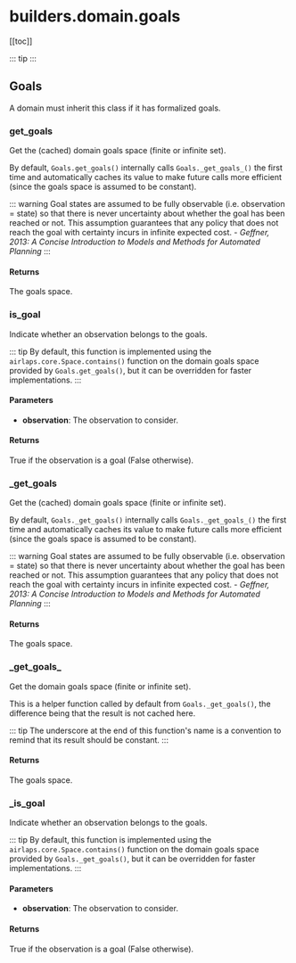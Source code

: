 # builders.domain.goals

[[toc]]

::: tip
<airlaps-summary></airlaps-summary>
:::

## Goals

A domain must inherit this class if it has formalized goals.

### get\_goals <Badge text="Goals" type="tip"/>

<airlaps-signature name= "get_goals" :sig="{'params': [{'name': 'self'}], 'return': 'D.T_agent[Space[D.T_observation]]'}"></airlaps-signature>

Get the (cached) domain goals space (finite or infinite set).

By default, `Goals.get_goals()` internally calls `Goals._get_goals_()` the first time and automatically caches its
value to make future calls more efficient (since the goals space is assumed to be constant).

::: warning
Goal states are assumed to be fully observable (i.e. observation = state) so that there is never uncertainty
about whether the goal has been reached or not. This assumption guarantees that any policy that does not
reach the goal with certainty incurs in infinite expected cost. - *Geffner, 2013: A Concise Introduction to
Models and Methods for Automated Planning*
:::

#### Returns
The goals space.

### is\_goal <Badge text="Goals" type="tip"/>

<airlaps-signature name= "is_goal" :sig="{'params': [{'name': 'self'}, {'name': 'observation', 'annotation': 'D.T_agent[D.T_observation]'}], 'return': 'bool'}"></airlaps-signature>

Indicate whether an observation belongs to the goals.

::: tip
By default, this function is implemented using the `airlaps.core.Space.contains()` function on the domain
goals space provided by `Goals.get_goals()`, but it can be overridden for faster implementations.
:::

#### Parameters
- **observation**: The observation to consider.

#### Returns
True if the observation is a goal (False otherwise).

### \_get\_goals <Badge text="Goals" type="tip"/>

<airlaps-signature name= "_get_goals" :sig="{'params': [{'name': 'self'}], 'return': 'D.T_agent[Space[D.T_observation]]'}"></airlaps-signature>

Get the (cached) domain goals space (finite or infinite set).

By default, `Goals._get_goals()` internally calls `Goals._get_goals_()` the first time and automatically caches
its value to make future calls more efficient (since the goals space is assumed to be constant).

::: warning
Goal states are assumed to be fully observable (i.e. observation = state) so that there is never uncertainty
about whether the goal has been reached or not. This assumption guarantees that any policy that does not
reach the goal with certainty incurs in infinite expected cost. - *Geffner, 2013: A Concise Introduction to
Models and Methods for Automated Planning*
:::

#### Returns
The goals space.

### \_get\_goals\_ <Badge text="Goals" type="tip"/>

<airlaps-signature name= "_get_goals_" :sig="{'params': [{'name': 'self'}], 'return': 'D.T_agent[Space[D.T_observation]]'}"></airlaps-signature>

Get the domain goals space (finite or infinite set).

This is a helper function called by default from `Goals._get_goals()`, the difference being that the result is
not cached here.

::: tip
The underscore at the end of this function's name is a convention to remind that its result should be
constant.
:::

#### Returns
The goals space.

### \_is\_goal <Badge text="Goals" type="tip"/>

<airlaps-signature name= "_is_goal" :sig="{'params': [{'name': 'self'}, {'name': 'observation', 'annotation': 'D.T_agent[D.T_observation]'}], 'return': 'bool'}"></airlaps-signature>

Indicate whether an observation belongs to the goals.

::: tip
By default, this function is implemented using the `airlaps.core.Space.contains()` function on the domain
goals space provided by `Goals._get_goals()`, but it can be overridden for faster implementations.
:::

#### Parameters
- **observation**: The observation to consider.

#### Returns
True if the observation is a goal (False otherwise).

